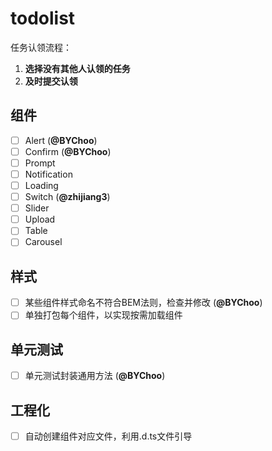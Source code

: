 # todolist

任务认领流程：

1. **选择没有其他人认领的任务**
2. **及时提交认领**

## 组件

- [ ] Alert (**@BYChoo**)
- [ ] Confirm (**@BYChoo**)
- [ ] Prompt
- [ ] Notification
- [ ] Loading
- [ ] Switch (**@zhijiang3**)
- [ ] Slider
- [ ] Upload
- [ ] Table
- [ ] Carousel

## 样式

- [ ] 某些组件样式命名不符合BEM法则，检查并修改 (**@BYChoo**)
- [ ] 单独打包每个组件，以实现按需加载组件

## 单元测试

- [ ] 单元测试封装通用方法 (**@BYChoo**)

## 工程化

- [ ] 自动创建组件对应文件，利用.d.ts文件引导

